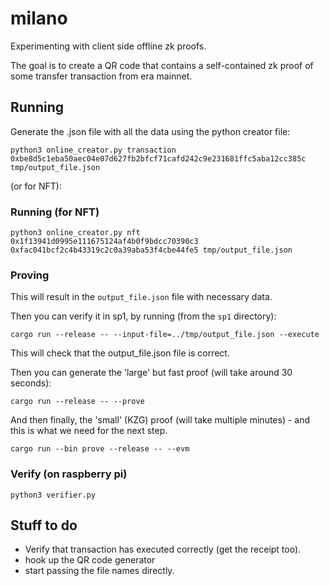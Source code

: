 # milano

Experimenting with client side offline zk proofs.


The goal is to create a QR code that contains a self-contained zk proof of some transfer transaction from era mainnet.





## Running

Generate the .json file with all the data using the python creator file:

```shell
python3 online_creator.py transaction 0xbe8d5c1eba50aec04e07d627fb2bfcf71cafd242c9e231681ffc5aba12cc385c tmp/output_file.json
```

(or for NFT):
### Running (for NFT)

```shell
python3 online_creator.py nft 0x1f13941d0995e111675124af4b0f9bdcc70390c3 0xfac041bcf2c4b43319c2c0a39aba53f4cbe44fe5 tmp/output_file.json
```

### Proving

This will result in the `output_file.json` file with necessary data.

Then you can verify it in sp1, by running (from the `sp1` directory):

```shell
cargo run --release -- --input-file=../tmp/output_file.json --execute
```

This will check that the output_file.json file is correct.

Then you can generate the 'large' but fast proof (will take around 30 seconds):

```shell
cargo run --release -- --prove 
```

And then finally, the 'small' (KZG) proof (will take multiple minutes) - and this is what we need for the next step.

```shell
cargo run --bin prove --release -- --evm
```

### Verify (on raspberry pi)

```shell
python3 verifier.py
```

## Stuff to do

* Verify that transaction has executed correctly (get the receipt too).
* hook up the QR code generator
* start passing the file names directly.